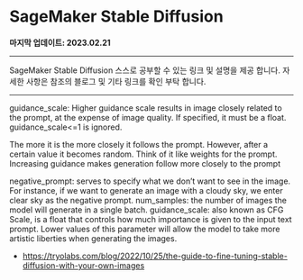 # SageMaker Stable Diffusion

**마지막 업데이트: 2023.02.21**


---
SageMaker Stable Diffusion 스스로 공부할 수 있는 링크 및 설명을 제공 합니다. 자세한 사항은 참조의 블로그 및 기타 링크를 확인 부탁 합니다.

---


guidance_scale: Higher guidance scale results in image closely related to the prompt, at the expense of image quality. If specified, it must be a float. guidance_scale<=1 is ignored.

The more it is the more closely it follows the prompt. However, after a certain value it becomes random. Think of it like weights for the prompt. Increasing guidance makes generation follow more closely to the prompt

negative_prompt: serves to specify what we don’t want to see in the image. For instance, if we want to generate an image with a cloudy sky, we enter clear sky as the negative prompt.
num_samples: the number of images the model will generate in a single batch.
guidance_scale: also known as CFG Scale, is a float that controls how much importance is given to the input text prompt. Lower values of this parameter will allow the model to take more artistic liberties when generating the images.
- https://tryolabs.com/blog/2022/10/25/the-guide-to-fine-tuning-stable-diffusion-with-your-own-images

